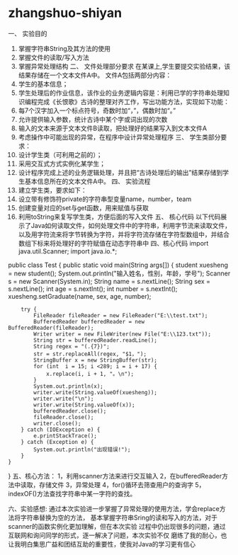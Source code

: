 # zhangshuo-shiyan
一、 实验目的
1.	掌握字符串String及其方法的使用
2.	掌握文件的读取/写入方法
3.	掌握异常处理结构 二、 文件处理部分要求 在某课上,学生要提交实验结果，该结果存储在一个文本文件A中。 文件A包括两部分内容：
4.	学生的基本信息；
5.	学生处理后的作业信息，该作业的业务逻辑内容是：利用已学的字符串处理知识编程完成《长恨歌》古诗的整理对齐工作，写出功能方法，实现如下功能：
1.	每7个汉字加入一个标点符号，奇数时加“，”，偶数时加“。”
2.	允许提供输入参数，统计古诗中某个字或词出现的次数
3.	输入的文本来源于文本文件B读取，把处理好的结果写入到文本文件A
4.	考虑操作中可能出现的异常，在程序中设计异常处理程序
三、 学生类部分要求：
1.	设计学生类（可利用之前的）；
2.	采用交互式方式实例化某学生；
3.	设计程序完成上述的业务逻辑处理，并且把“古诗处理后的输出”结果存储到学生基本信息所在的文本文件A中。 四、 实验流程
4.	建立学生类，要求如下：
1.	设立带有修饰符private的字符串型变量name，number，team
2.	创建变量对应的set与get函数，用来赋值与获取
3.	利用toString来复写学生类，方便后面的写入文件 五、 核心代码 以下代码展示了Java如何读取文件，如何处理文件中的字符串，利用字节流来读取文件，以及用字符流来将字节转换为字符，并将字符流存储在字符型数组中，并结合数组下标来将处理好的字符赋值在动态字符串中
四、核心代码
import java.util.Scanner;
import java.io.*;

public class Test {
    public static void main(String args[]) {
        student xuesheng = new student();
        System.out.println("输入姓名，性别，年龄，学号");
        Scanner s = new Scanner(System.in);
        String name = s.nextLine();
        String sex = s.nextLine();
        int age = s.nextInt();
        int number = s.nextInt();
        xuesheng.setGraduate(name, sex, age, number);

        try {
            FileReader fileReader = new FileReader("E:\\test.txt");
            BufferedReader bufferedReader = new BufferedReader(fileReader);
            Writer writer = new FileWriter(new File("E:\\123.txt"));
            String str = bufferedReader.readLine();
            String regex = "(.{7})";
            str = str.replaceAll(regex, "$1，");
            StringBuffer x = new StringBuffer(str);
            for (int  i = 15; i <289; i = i + 17) {
                x.replace(i, i + 1, "。\n");
            }
            System.out.println(x);
            writer.write(String.valueOf(xuesheng));
            writer.write("\n");
            writer.write(String.valueOf(x));
            bufferedReader.close();
            fileReader.close();
            writer.close();
        } catch (IOException e) {
            e.printStackTrace();
        } catch (Exception e) {
            System.out.println("出现错误!");
        }
    }
}
五、核心方法： 1，利用scanner方法来进行交互输入 2，在bufferedReader方法中读取，存储文件 3，异常处理 4，for()循环去筛查用户的查询字 5，indexOF()方法查找字符串中某一字符的查找。

六、实验感想: 通过本次实验进一步掌握了异常处理的使用方法，学会replace方法将字符串替换为空的方法， 基本掌握字符串Sring的读和写入的方法，对于scanner的函数实例化更加理解，但在本次实验 过程中仍出现很多的问题，通过互联网和询问同学的形式，逐一解决了问题，本次实验不仅 磨练了我的耐心，也让我明白集思广益和团结互助的重要性，使我对Java的学习更有信心

